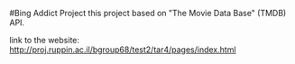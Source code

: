 #Bing Addict Project
this project based on "The Movie Data Base" (TMDB) API. 

link to the website:
http://proj.ruppin.ac.il/bgroup68/test2/tar4/pages/index.html   
